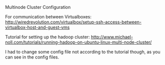 Multinode Cluster Configuration

For communication between Virtualboxes:
http://wiredrevolution.com/virtualbox/setup-ssh-access-between-virtualbox-host-and-guest-vms

Tutorial for setting up the hadoop cluster:
http://www.michael-noll.com/tutorials/running-hadoop-on-ubuntu-linux-multi-node-cluster/

I had to change some config file not according to the tutorial though, as you can see in the config files.

